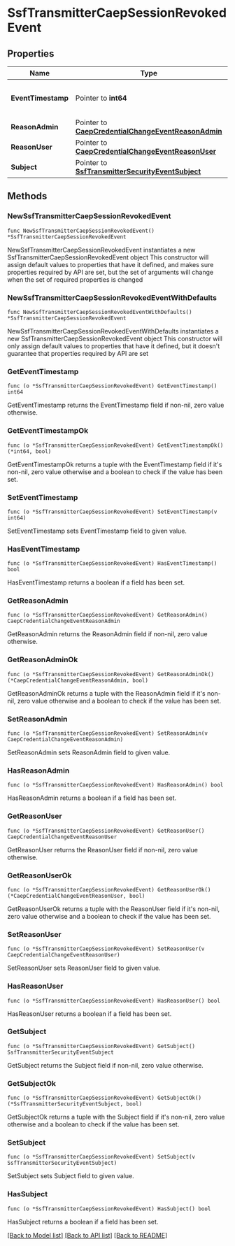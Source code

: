 # SsfTransmitterCaepSessionRevokedEvent

## Properties

Name | Type | Description | Notes
------------ | ------------- | ------------- | -------------
**EventTimestamp** | Pointer to **int64** | The time of the event (UNIX timestamp) | [optional] 
**ReasonAdmin** | Pointer to [**CaepCredentialChangeEventReasonAdmin**](CaepCredentialChangeEventReasonAdmin.md) |  | [optional] 
**ReasonUser** | Pointer to [**CaepCredentialChangeEventReasonUser**](CaepCredentialChangeEventReasonUser.md) |  | [optional] 
**Subject** | Pointer to [**SsfTransmitterSecurityEventSubject**](SsfTransmitterSecurityEventSubject.md) |  | [optional] 

## Methods

### NewSsfTransmitterCaepSessionRevokedEvent

`func NewSsfTransmitterCaepSessionRevokedEvent() *SsfTransmitterCaepSessionRevokedEvent`

NewSsfTransmitterCaepSessionRevokedEvent instantiates a new SsfTransmitterCaepSessionRevokedEvent object
This constructor will assign default values to properties that have it defined,
and makes sure properties required by API are set, but the set of arguments
will change when the set of required properties is changed

### NewSsfTransmitterCaepSessionRevokedEventWithDefaults

`func NewSsfTransmitterCaepSessionRevokedEventWithDefaults() *SsfTransmitterCaepSessionRevokedEvent`

NewSsfTransmitterCaepSessionRevokedEventWithDefaults instantiates a new SsfTransmitterCaepSessionRevokedEvent object
This constructor will only assign default values to properties that have it defined,
but it doesn't guarantee that properties required by API are set

### GetEventTimestamp

`func (o *SsfTransmitterCaepSessionRevokedEvent) GetEventTimestamp() int64`

GetEventTimestamp returns the EventTimestamp field if non-nil, zero value otherwise.

### GetEventTimestampOk

`func (o *SsfTransmitterCaepSessionRevokedEvent) GetEventTimestampOk() (*int64, bool)`

GetEventTimestampOk returns a tuple with the EventTimestamp field if it's non-nil, zero value otherwise
and a boolean to check if the value has been set.

### SetEventTimestamp

`func (o *SsfTransmitterCaepSessionRevokedEvent) SetEventTimestamp(v int64)`

SetEventTimestamp sets EventTimestamp field to given value.

### HasEventTimestamp

`func (o *SsfTransmitterCaepSessionRevokedEvent) HasEventTimestamp() bool`

HasEventTimestamp returns a boolean if a field has been set.

### GetReasonAdmin

`func (o *SsfTransmitterCaepSessionRevokedEvent) GetReasonAdmin() CaepCredentialChangeEventReasonAdmin`

GetReasonAdmin returns the ReasonAdmin field if non-nil, zero value otherwise.

### GetReasonAdminOk

`func (o *SsfTransmitterCaepSessionRevokedEvent) GetReasonAdminOk() (*CaepCredentialChangeEventReasonAdmin, bool)`

GetReasonAdminOk returns a tuple with the ReasonAdmin field if it's non-nil, zero value otherwise
and a boolean to check if the value has been set.

### SetReasonAdmin

`func (o *SsfTransmitterCaepSessionRevokedEvent) SetReasonAdmin(v CaepCredentialChangeEventReasonAdmin)`

SetReasonAdmin sets ReasonAdmin field to given value.

### HasReasonAdmin

`func (o *SsfTransmitterCaepSessionRevokedEvent) HasReasonAdmin() bool`

HasReasonAdmin returns a boolean if a field has been set.

### GetReasonUser

`func (o *SsfTransmitterCaepSessionRevokedEvent) GetReasonUser() CaepCredentialChangeEventReasonUser`

GetReasonUser returns the ReasonUser field if non-nil, zero value otherwise.

### GetReasonUserOk

`func (o *SsfTransmitterCaepSessionRevokedEvent) GetReasonUserOk() (*CaepCredentialChangeEventReasonUser, bool)`

GetReasonUserOk returns a tuple with the ReasonUser field if it's non-nil, zero value otherwise
and a boolean to check if the value has been set.

### SetReasonUser

`func (o *SsfTransmitterCaepSessionRevokedEvent) SetReasonUser(v CaepCredentialChangeEventReasonUser)`

SetReasonUser sets ReasonUser field to given value.

### HasReasonUser

`func (o *SsfTransmitterCaepSessionRevokedEvent) HasReasonUser() bool`

HasReasonUser returns a boolean if a field has been set.

### GetSubject

`func (o *SsfTransmitterCaepSessionRevokedEvent) GetSubject() SsfTransmitterSecurityEventSubject`

GetSubject returns the Subject field if non-nil, zero value otherwise.

### GetSubjectOk

`func (o *SsfTransmitterCaepSessionRevokedEvent) GetSubjectOk() (*SsfTransmitterSecurityEventSubject, bool)`

GetSubjectOk returns a tuple with the Subject field if it's non-nil, zero value otherwise
and a boolean to check if the value has been set.

### SetSubject

`func (o *SsfTransmitterCaepSessionRevokedEvent) SetSubject(v SsfTransmitterSecurityEventSubject)`

SetSubject sets Subject field to given value.

### HasSubject

`func (o *SsfTransmitterCaepSessionRevokedEvent) HasSubject() bool`

HasSubject returns a boolean if a field has been set.


[[Back to Model list]](../README.md#documentation-for-models) [[Back to API list]](../README.md#documentation-for-api-endpoints) [[Back to README]](../README.md)


